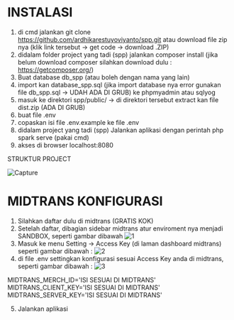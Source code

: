# INSTALASI 
1. di cmd jalankan git clone https://github.com/ardhikarestuyoviyanto/spp.git atau download file zip nya (klik link tersebut -> get code -> download .ZIP)
2. didalam folder project yang tadi (spp) jalankan composer install (jika belum download composer silahkan download dulu : https://getcomposer.org/)
3. Buat database db_spp (atau boleh dengan nama yang lain)
4. import kan database_spp.sql (jika import database nya error gunakan file db_spp.sql -> UDAH ADA DI GRUB) ke phpmyadmin atau sqlyog
5. masuk ke direktori spp/public/ -> di direktori tersebut extract kan file dist.zip (ADA DI GRUB)
6. buat file .env
7. copaskan isi file .env.example ke file .env
8. didalam project yang tadi (spp) Jalankan aplikasi dengan perintah php spark serve (pakai cmd)
9. akses di browser localhost:8080 

STRUKTUR PROJECT

![Capture](https://user-images.githubusercontent.com/61740978/146667969-efe48dcf-8984-4cf8-9636-9bde3fd6ce14.PNG)

# MIDTRANS KONFIGURASI
1. Silahkan daftar dulu di midtrans (GRATIS KOK)
2. Setelah daftar, dibagian sidebar midtrans atur enviroment nya menjadi SANDBOX, seperti gambar dibawah
![1](https://user-images.githubusercontent.com/61740978/147081798-10f80f80-54d0-44d1-be1f-3ea92c8d17d7.PNG)
3. Masuk ke menu Setting -> Access Key (di laman dashboard midtrans) seperti gambar dibawah :
![2](https://user-images.githubusercontent.com/61740978/147083141-ff637bef-d615-444b-94b1-660071aa621e.png)
4. di file .env settingkan konfigurasi sesuai Access Key anda di midtrans, seperti gambar dibawah :
![3](https://user-images.githubusercontent.com/61740978/147083349-4b8418d1-b6a8-4888-a126-acecbf8da4c7.PNG)

MIDTRANS_MERCH_ID='ISI SESUAI DI MIDTRANS'
MIDTRANS_CLIENT_KEY='ISI SESUAI DI MIDTRANS'
MIDTRANS_SERVER_KEY='ISI SESUAI DI MIDTRANS'

5. Jalankan aplikasi
